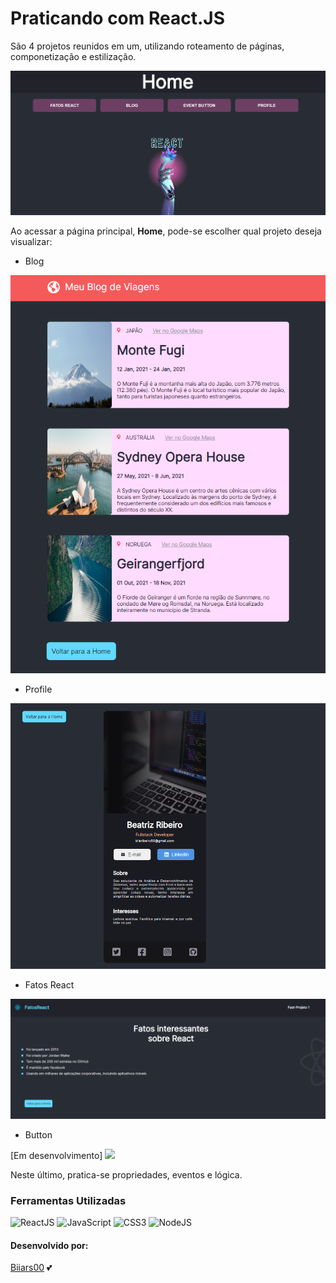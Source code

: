 # Praticando com React.JS

São 4 projetos reunidos em um, utilizando roteamento de páginas, componetização e estilização.

![Home](./src//assets/home.png)

Ao acessar a página principal, **Home**, pode-se escolher qual projeto deseja visualizar: 

+ Blog

![Blog](./src//assets/blog.png)

+ Profile

![Profile](./src//assets/profile.png)

+ Fatos React

![Fatos](./src//assets/fatos.png)

+ Button

[Em desenvolvimento]
![](./src//assets)

Neste último, pratica-se propriedades, eventos e lógica.

### Ferramentas Utilizadas
![ReactJS](https://img.shields.io/badge/React-000000?style=flat&logo=react&logoColor=green)
![JavaScript](https://img.shields.io/badge/JavaScript-000000?style=flat&logo=javascript&logoColor=yellow)
![CSS3](https://img.shields.io/badge/CSS3-000000?style=flat&logo=css3&logoColor=blue)
![NodeJS](https://img.shields.io/badge/Node.js-000000?style=flat&logo=node.js&logoColor=green)

#### Desenvolvido por:
[Biiars00](https://github.com/Biiars00) 💕

